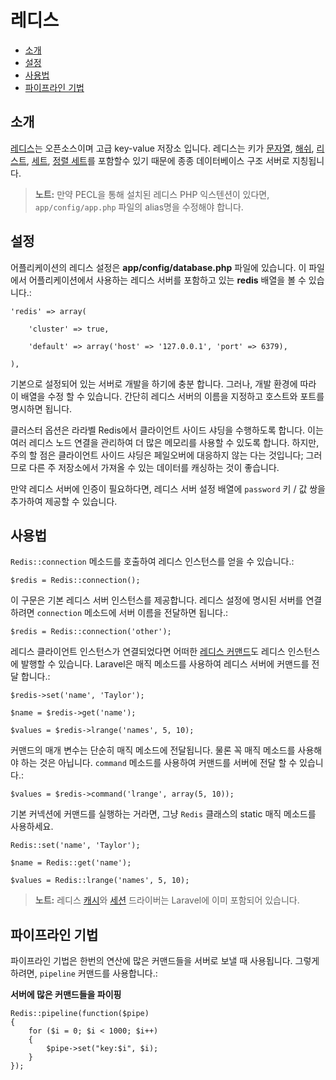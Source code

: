 # 레디스

- [소개](#introduction)
- [설정](#configuration)
- [사용법](#usage)
- [파이프라인 기법](#pipelining)

<a name="introduction"></a>
## 소개

[레디스](http://redis.io)는 오픈소스이며 고급 key-value 저장소 입니다. 레디스는 키가 [문자열](http://redis.io/topics/data-types#strings), [해쉬](http://redis.io/topics/data-types#hashes), [리스트](http://redis.io/topics/data-types#lists), [세트](http://redis.io/topics/data-types#sets), [정렬 세트](http://redis.io/topics/data-types#sorted-sets)를 포함할수 있기 때문에 종종 데이터베이스 구조 서버로 지칭됩니다.

> **노트:** 만약 PECL을 통해 설치된 레디스 PHP 익스텐션이 있다면, `app/config/app.php` 파일의 alias명을 수정해야 합니다.

<a name="configuration"></a>
## 설정

어플리케이션의 레디스 설정은 **app/config/database.php** 파일에 있습니다. 이 파일에서 어플리케이션에서 사용하는 레디스 서버를 포함하고 있는 **redis** 배열을 볼 수 있습니다.:

    'redis' => array(

		'cluster' => true,
  
  		'default' => array('host' => '127.0.0.1', 'port' => 6379),
  
  	),

기본으로 설정되어 있는 서버로 개발을 하기에 충분 합니다. 그러나, 개발 환경에 따라 이 배열을 수정 할 수 있습니다. 간단히 레디스 서버의 이름을 지정하고 호스트와 포트를 명시하면 됩니다.

클러스터 옵션은 라라벨 Redis에서 클라이언트 사이드 샤딩을 수행하도록 합니다. 이는 여러 레디스 노드 연결을 관리하여 더 많은 메모리를 사용할 수 있도록 합니다. 하지만, 주의 할 점은 클라이언트 사이드 샤딩은 페일오버에 대응하지 않는 다는 것입니다; 그러므로 다른 주 저장소에서 가져올 수 있는 데이터를 캐싱하는 것이 좋습니다. 

만약 레디스 서버에 인증이 필요하다면, 레디스 서버 설정 배열에 `password` 키 / 값 쌍을 추가하여 제공할 수 있습니다.

<a name="usage"></a>
## 사용법

`Redis::connection` 메소드를 호출하여 레디스 인스턴스를 얻을 수 있습니다.:

	$redis = Redis::connection();

이 구문은 기본 레디스 서버 인스턴스를 제공합니다. 레디스 설정에 명시된 서버를 연결하려면 `connection` 메소드에 서버 이름을 전달하면 됩니다.:

	$redis = Redis::connection('other');

레디스 클라이언트 인스턴스가 연결되었다면 어떠한 [레디스 커맨드](http://redis.io/commands)도 레디스 인스턴스에 발행할 수 있습니다. Laravel은 매직 메소드를 사용하여 레디스 서버에 커맨드를 전달 합니다.:

	$redis->set('name', 'Taylor');

	$name = $redis->get('name');

	$values = $redis->lrange('names', 5, 10);

커맨드의 매개 변수는 단순히 매직 메소드에 전달됩니다. 물론 꼭 매직 메소드를 사용해야 하는 것은 아닙니다. `command` 메소드를 사용하여 커맨드를 서버에 전달 할 수 있습니다.:

	$values = $redis->command('lrange', array(5, 10));

기본 커넥션에 커맨드를 실행하는 거라면, 그냥 `Redis` 클래스의 static 매직 메소드를 사용하세요.

	Redis::set('name', 'Taylor');

	$name = Redis::get('name');

	$values = Redis::lrange('names', 5, 10);

> **노트:** 레디스 [캐시](/docs/cache)와 [세션](/docs/session) 드라이버는 Laravel에 이미 포함되어 있습니다.

<a name="pipelining"></a>
## 파이프라인 기법

파이프라인 기법은 한번의 연산에 많은 커맨드들을 서버로 보낼 때 사용됩니다. 그렇게 하려면, `pipeline` 커맨드를 사용합니다.:

**서버에 많은 커맨드들을 파이핑**

	Redis::pipeline(function($pipe)
	{
		for ($i = 0; $i < 1000; $i++)
		{
			$pipe->set("key:$i", $i);
		}
	});
